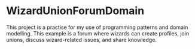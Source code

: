 # WizardUnionForumDomain
 This project is a practise for my use of programming patterns and domain modelling. This example is a forum where wizards can create profiles, join unions, discuss wizard-related issues, and share knowledge.
